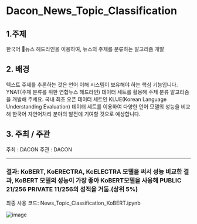 # Dacon_News_Topic_Classification

## 1.주제

한국어 📰뉴스 헤드라인을 이용하여, 뉴스의 주제를 분류하는 알고리즘 개발


## 2. 배경

텍스트 주제를 추론하는 것은 언어 이해 시스템이 보유해야 하는 핵심 기능입니다. YNAT(주제 분류를 위한 연합뉴스 헤드라인) 데이터 세트를 활용해 주제 분류 알고리즘을 개발해 주세요.
국내 최초 오픈 데이터 세트인 KLUE(Korean Language Understanding Evaluation) 데이터 세트를 이용하여 다양한 언어 모델의 성능을 비교해 한국어 자연어처리 분야의 발전에 기여할 것으로 예상합니다.

## 3. 주최 / 주관

주최 : DACON
주관 : DACON

<hr>

### 결과: KoBERT, KoERECTRA, KcELECTRA 모델을 써서 성능 비교한 결과, KoBERT 모델의 성능이 가장 좋아 KoBERT모델을 사용해 PUBLIC 21/256 PRIVATE 11/256의 성적을 거둠.(상위 5%)
최종 사용 코드: News_Topic_Classification_KoBERT.ipynb

![image](https://user-images.githubusercontent.com/68273065/149282191-a17e998a-5529-43f1-a8fe-0756bfe32ad2.png)
